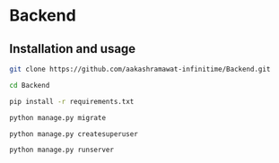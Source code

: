 # Backend

## Installation and usage



   ```bash
   git clone https://github.com/aakashramawat-infinitime/Backend.git

   cd Backend

   pip install -r requirements.txt

   python manage.py migrate

   python manage.py createsuperuser

   python manage.py runserver
```

